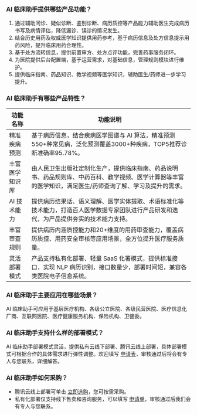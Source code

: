 [](id:Q1)
### AI 临床助手提供哪些产品功能？
1. 通过辅助问诊、疑似诊断、鉴别诊断、病历质控等产品能力辅助医生完成病历书写及病情评估，降低漏诊、误诊的情况发生。
2. 结合历史用药及权威医学知识提供用药参考，基于病历信息及处方信息提示用药风险，提升临床用药合理性。
3. 基于处方流转信息，提供前置审方、处方点评功能，完善药事服务闭环。
4. 为医院提供后台配置端，基于运营需求，对基础信息，管理规则模块进行维护。
5. 提供临床指南、药品知识、教学视频等医学知识，辅助医生/药师进一步学习提升。

[](id:Q2)
### AI 临床助手有哪些产品特性？

| 功能名称	 | 功能说明 | 
|---------|---------|
|精准疾病预测|基于病历信息，结合疾病医学图谱与 AI 算法，精准预测550+种常见病，泛化预测覆盖3000+种疾病，TOP5推荐诊断准确率95.78%。|
|丰富医学知识库|由人民卫生出版社定制化生产，提供临床指南、药品说明书、药品规则库、中药百科、教学视频、医学计算器等丰富的医学知识，满足医生/药师查询了解、学习及提升的需求。|
|AI 技术能力|提供病历结果话、语义理解、医学实体提取、术语标准化等技术能力，打造百人医学数据专家团队进行产品研发和迭代，为产品提供夯实的技术能力支持。|
|丰富审查规则|提供病历内涵质控能力和20+维度的用药审查能力，覆盖病历质控、用药安全审核等应用场景，全方位提升医疗服务质量。|
|灵活部署模式|产品支持私有化部署、轻量 SaaS 化署模式，提供标准接口，实现 NLP 病历识别，接口数量少，部署时间短，兼容各类医院电子信息系统。|

[](id:Q3)
### AI 临床助手主要应用在哪些场景？
AI 临床助手可应用于基层医疗机构、各级公立医院、各级民营医院、医疗信息化厂商、互联网医院、医疗健康服务机构、保险机构、卫健委。

[](id:Q4)
### AI 临床助手支持什么样的部署模式？
AI 临床助手部署模式灵活，提供私有云线下部署、腾讯云线上部署，具体部署模式可根据合作的具体需求进行弹性调整。欢迎填写 [申请表](https://cloud.tencent.com/apply/p/9z37i78ng7l)，审核通过后将会有专人与您联系，详细解答。

[](id:Q5)
### AI 临床助手如何采购？
- 腾讯云线上部署可单击 [立即选购](https://buy.cloud.tencent.com/aca)，您可按需采购。
- 私有化部署仅支持线下售卖和咨询服务，可以填写 [申请单](https://cloud.tencent.com/apply/p/9z37i78ng7l)，审核通过后我们会有专人与您联系。





